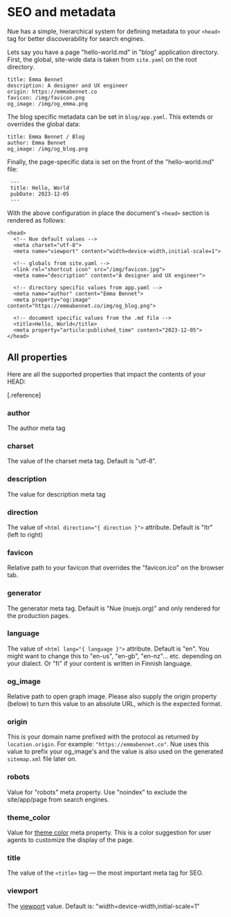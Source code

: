 

# SEO and metadata
Nue has a simple, hierarchical system for defining metadata to your `<head>` tag for better discoverability for search engines.

Lets say you have a page "hello-world.md" in "blog" application directory. First, the global, site-wide data is taken from `site.yaml` on the root directory.

```
title: Emma Bennet
description: A designer and UX engineer
origin: https://emmabennet.co
favicon: /img/favicon.png
og_image: /img/og_emma.png
```

The blog specific metadata can be set in `blog/app.yaml`. This extends or overrides the global data:

```
title: Emma Bennet / Blog
author: Emma Bennet
og_image: /img/og_blog.png
```

Finally, the page-specific data is set on the front of the "hello-world.md" file:

```
 ---
 title: Hello, World
 pubDate: 2023-12-05
 ---
```

With the above configuration in place the document's `<head>` section is rendered as follows:

```
<head>
  <!-- Nue default values -->
  <meta charset="utf-8">
  <meta name="viewport" content="width=device-width,initial-scale=1">

  <!-- globals from site.yaml -->
  <link rel="shortcut icon" src="/img/favicon.jpg">
  <meta name="description" content="A designer and UX engineer">

  <!-- directory specific values from app.yaml -->
  <meta name="author" content="Emma Bennet">
  <meta property="og:image" content="https://emmabennet.co/img/og_blog.png">

  <!-- document specific values from the .md file -->
  <title>Hello, World</title>
  <meta property="article:published_time" content="2023-12-05">
</head>
```


## All properties
Here are all the supported properties that impact the contents of your HEAD:

[.reference]
  ### author
  The author meta tag

  ### charset
  The value of the charset meta tag. Default is "utf-8".

  ### description
  The value for description meta tag

  ### direction
  The value of `<html direction="{ direction }">` attribute. Default is "ltr" (left to right)

  ### favicon
  Relative path to your favicon that overrides the "favicon.ico" on the browser tab.

  ### generator
  The generator meta tag. Default is "Nue (nuejs.org)" and only rendered for the production pages.

  ### language
  The value of `<html lang="{ language }">` attribute. Default is "en". You might want to change this to "en-us", "en-gb", "en-nz"... etc. depending on your dialect. Or "fi" if your content is written in Finnish language.

  ### og_image
  Relative path to open graph image. Please also supply the origin property (below) to turn this value to an absolute URL, which is the expected format.

  ### origin
  This is your domain name prefixed with the protocol as returned by `location.origin`. For example: `"https://emmabennet.co"`. Nue uses this value to prefix your og_image's and the value is also used on the generated `sitemap.xml` file later on.

  ### robots
  Value for "robots" meta property. Use "noindex" to exclude the site/app/page from search engines.

  ### theme_color
  Value for [theme color](https://developer.mozilla.org/en-US/docs/Web/HTML/Element/meta/name/theme-color) meta property. This is a color suggestion for user agents to customize the display of the page.

  ### title
  The value of the `<title>` tag — the most important meta tag for SEO.

  ### viewport
  The [viewport](https://developer.mozilla.org/en-US/docs/Web/HTML/Viewport_meta_tag) value. Default is: "width=device-width,initial-scale=1"

